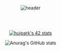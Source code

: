 <div align=center>

![header](https://capsule-render.vercel.app/api?type=slice&height=250&color=auto&text=HeeeeTe&animation=twinkling&stroke=5e778a&strokeWidth=3)
</div>


<br />
<br />

<div align=center>

[![huipark's 42 stats](https://badge42.vercel.app/api/v2/cl7lvyf2400060gl236e4ign9/stats?cursusId=21&coalitionId=86)](https://github.com/JaeSeoKim/badge42)

![Anurag's GitHub stats](https://github-readme-stats.vercel.app/api?username=heeeete&theme=defalut_icons=true)
</div>


